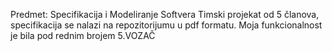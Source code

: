 Predmet: Specifikacija i Modeliranje Softvera
Timski projekat od 5 članova, specifikacija se nalazi na repozitorijumu u pdf formatu.
Moja funkcionalnost je bila pod rednim brojem 5.VOZAČ
